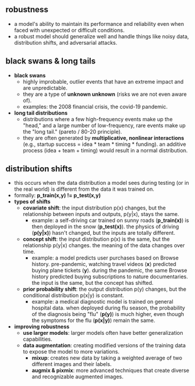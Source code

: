 ## robustness
- a model's ability to maintain its performance and reliability even when faced with unexpected or difficult conditions.
- a robust model should generalize well and handle things like noisy data, distribution shifts, and adversarial attacks.

## black swans & long tails
- **black swans**
    - highly improbable, outlier events that have an extreme impact and are unpredictable.
    - they are a type of **unknown unknown** (risks we are not even aware of).
    - examples: the 2008 financial crisis, the covid-19 pandemic.
- **long tail distributions**
    - distributions where a few high-frequency events make up the "head," and a large number of low-frequency, rare events make up the "long tail." (pareto / 80-20 principle).
    - they are often generated by **multiplicative, nonlinear interactions** (e.g., startup success = idea * team * timing * funding). an additive process (idea + team + timing) would result in a normal distribution.

## distribution shifts
- this occurs when the data distribution a model sees during testing (or in the real world) is different from the data it was trained on.
- formally: **p_train(x,y) != p_test(x,y)**
- **types of shifts**
    - **covariate shift**: the input distribution p(x) changes, but the relationship between inputs and outputs, p(y|x), stays the same.
        - example: a self-driving car trained on sunny roads (**p_train(x)**) is then deployed in the snow (**p_test(x)**). the physics of driving (**p(y|x)**) hasn't changed, but the inputs are totally different.
    - **concept shift**: the input distribution p(x) is the same, but the relationship p(y|x) changes. the meaning of the data changes over time.
        - example: a model predicts user purchases based on Browse history. pre-pandemic, watching travel videos (**x**) predicted buying plane tickets (**y**). during the pandemic, the same Browse history predicted buying subscriptions to nature documentaries. the input is the same, but the concept has shifted.
    - **prior probability shift**: the output distribution p(y) changes, but the conditional distribution p(x|y) is constant.
        - example: a medical diagnostic model is trained on general hospital data. when deployed during flu season, the probability of the diagnosis being "flu" (**p(y)**) is much higher, even though the symptoms for the flu (**p(x|y)**) remain the same.
- **improving robustness**
    - **use larger models**: larger models often have better generalization capabilities.
    - **data augmentation**: creating modified versions of the training data to expose the model to more variations.
        - **mixup**: creates new data by taking a weighted average of two different images and their labels.
        - **augmix & pixmix**: more advanced techniques that create diverse and recognizable augmented images.